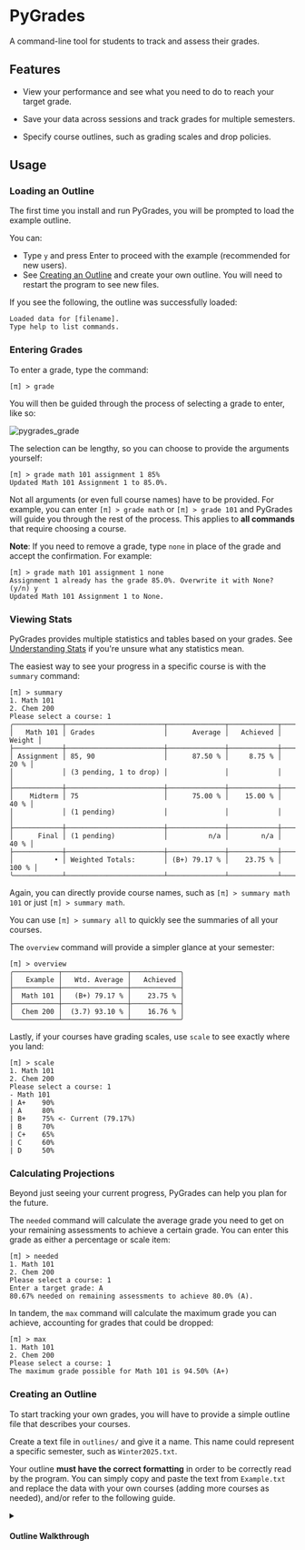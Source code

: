 # PyGrades
A command-line tool for students to track and assess their grades.

## Features

- View your performance and see what you need to do to reach your target grade.

- Save your data across sessions and track grades for multiple semesters.

- Specify course outlines, such as grading scales and drop policies.

## Usage

### Loading an Outline

The first time you install and run PyGrades, you will be prompted to load the example outline.

You can:
- Type `y` and press Enter to proceed with the example (recommended for new users).
- See [Creating an Outline]() and create your own outline.
  You will need to restart the program to see new files.

If you see the following, the outline was successfully loaded:
```
Loaded data for [filename].
Type help to list commands.
```

### Entering Grades

To enter a grade, type the command:
```
[π] > grade
```

You will then be guided through the process of selecting a grade to enter, like so:

![pygrades_grade](https://github.com/user-attachments/assets/6896f11a-d9dd-40bb-8b52-7cb19876db08)

The selection can be lengthy, so you can choose to provide the arguments yourself:
```
[π] > grade math 101 assignment 1 85%
Updated Math 101 Assignment 1 to 85.0%.
```
Not all arguments (or even full course names) have to be provided.
For example, you can enter `[π] > grade math` or `[π] > grade 101`
and PyGrades will guide you through the rest of the process.
This applies to **all commands** that require choosing a course.

**Note**: If you need to remove a grade, type `none` in place of the grade
and accept the confirmation. For example:
```
[π] > grade math 101 assignment 1 none
Assignment 1 already has the grade 85.0%. Overwrite it with None? (y/n) y
Updated Math 101 Assignment 1 to None.
```

### Viewing Stats

PyGrades provides multiple statistics and tables based on your grades.
See [Understanding Stats]() if you're unsure what any statistics mean.

The easiest way to see your progress in a specific course is with the `summary` command:
```
[π] > summary
1. Math 101
2. Chem 200
Please select a course: 1
╭────────────┬────────────────────────┬──────────────┬────────────┬──────────╮
│   Math 101 │ Grades                 │      Average │   Achieved │   Weight │
├────────────┼────────────────────────┼──────────────┼────────────┼──────────┤
│ Assignment │ 85, 90                 │      87.50 % │     8.75 % │     20 % │
│            │ (3 pending, 1 to drop) │              │            │          │
├────────────┼────────────────────────┼──────────────┼────────────┼──────────┤
│    Midterm │ 75                     │      75.00 % │    15.00 % │     40 % │
│            │ (1 pending)            │              │            │          │
├────────────┼────────────────────────┼──────────────┼────────────┼──────────┤
│      Final │ (1 pending)            │          n/a │        n/a │     40 % │
├────────────┼────────────────────────┼──────────────┼────────────┼──────────┤
│          • │ Weighted Totals:       │ (B+) 79.17 % │    23.75 % │    100 % │
╰────────────┴────────────────────────┴──────────────┴────────────┴──────────╯
```

Again, you can directly provide course names,
such as `[π] > summary math 101` or just `[π] > summary math`.

You can use `[π] > summary all` to quickly see
the summaries of all your courses.

The `overview` command will provide a simpler glance at your semester:
```
[π] > overview
╭───────────┬────────────────┬────────────╮
│   Example │   Wtd. Average │   Achieved │
├───────────┼────────────────┼────────────┤
│  Math 101 │   (B+) 79.17 % │    23.75 % │
├───────────┼────────────────┼────────────┤
│  Chem 200 │  (3.7) 93.10 % │    16.76 % │
╰───────────┴────────────────┴────────────╯
```

Lastly, if your courses have grading scales,
use `scale` to see exactly where you land:
```
[π] > scale
1. Math 101
2. Chem 200
Please select a course: 1
- Math 101
| A+    90%
| A     80%
| B+    75% <- Current (79.17%)
| B     70%
| C+    65%
| C     60%
| D     50%
```

### Calculating Projections

Beyond just seeing your current progress,
PyGrades can help you plan for the future.

The `needed` command will calculate the average grade you
need to get on your remaining assessments to achieve a certain grade.
You can enter this grade as either a percentage or scale item:
```
[π] > needed
1. Math 101
2. Chem 200
Please select a course: 1
Enter a target grade: A
80.67% needed on remaining assessments to achieve 80.0% (A).
```

In tandem, the `max` command will calculate the maximum
grade you can achieve, accounting for grades that could be dropped:
```
[π] > max
1. Math 101
2. Chem 200
Please select a course: 1
The maximum grade possible for Math 101 is 94.50% (A+)
```

### Creating an Outline

To start tracking your own grades, you will have to provide a simple
outline file that describes your courses.

Create a text file in `outlines/` and give it a name.
This name could represent a specific semester, such as `Winter2025.txt`.

Your outline **must have the correct formatting** in order to be
correctly read by the program. You can simply copy and paste the text
from `Example.txt` and replace the data with your own courses
(adding more courses as needed), and/or refer to the following guide.

<details>
<summary>
<h4>Outline Walkthrough</h4>
</summary>
  
Each course needs a name, assessments, and optionally a grading scale.
These categories have to be specified in that order.

#### Course Names

First, specify that you are providing a course name
by typing `Course:`, then provide the name on the next line.
For example:
```
Course:
Math 101
```

**Notes**: 
- The colon after `Course` is not required, but it helps with readability.
- Your courses can be named anything (except for `all`, as that
is a keyword used in the command `[π] > summary all`).
- In the program, you can refer to courses by any
of their identifiers (either `math` or `101` in the above example),
so don't worry about making the names short.

#### Assessments

After your course name, add the line `Assessments:`, followed by
the assessments themselves.

First, specify the number of the particular assessment,
then its name, then its weight followed by a percent sign.
For example:
```
Assessments:
2 Midterm 40%
```
This line says that there are two midterms in the course,
with a weight of 40% (each midterm is worth 20% of the course grade.)

If the lowest grades of an assessment are to be dropped, specify
the number of dropped grades after the number of assessments, like so:
```
5 drop 1 Assignment 20%
```
This line says that there are five assignments, and one grade
will be dropped. The total weight is then distributed across the
remaining four assignments.

If your course has varying weights for the same assessment,
such as 25% for the better of two midterms and 15% for the worse,
make sure to list these with different names. For example:
```
1 Midterm-Better 25%
1 Midterm-Worse 15%
```

**Notes**:
- The total weight of the assessments for a course
  should add up to 100%.
- Each assessment should be on its own line.
- Assessments should not have spaces in their name.
  You can use dashes to combine words, like in the example above.

#### Grade Scales

If your course has one, you can provide a grade scale
(such as letter grades or GPAs).

First, specify the category with `Scale:`, and start your
scale on the next line.

For each grade, provide a name, then the **minimum percentage**
needed to achieve that grade, followed by a percent sign. For example:
```
Scale:
A+ 90%
A 80%
B+ 75%
B 70%
C+ 65%
C 60%
D 50%
```
The grade names can be anything, including decimal GPAs:
```
Scale
4.0 94%
3.7 90%
... and so on
```

**Notes:**
- Each grade should be on its own line.
- Grades should not have spaces in their name. Consider
  using a colon or other characters if you wish to represent
  grade ranges \
  (ex. `A-:A+ 80%`).
- You might encounter inconsistent formatting
  when using the `[π] > scale` command if your grade names
  vary in length.
- Grades will be sorted in descending order by their percentage automatically.

#### Full Outline

After providing the assessments and optional grade scale
for a course, start the next course on the next line,
following the same steps.

Here is a full example of a valid outline (`outlines/Example.txt`):
```
Course:
Math 101

Assessments:
5 drop 1 Assignment 20%
2 Midterm 40%
1 Final 40%

Scale:
A+ 90%
A 80%
B+ 75%
B 70%
C+ 65%
C 60%
D 50%

Course:
Chem 200

Assessments:
6 Lab 30%
8 drop 3 Quiz 20%
1 Final 50%

Scale:
4.0 94%
3.7 90%
3.3 87%
3.0 83%
2.7 80%
2.3 77%
2.0 73%
1.7 70%
1.3 67%
1.0 60%
```
</details>
